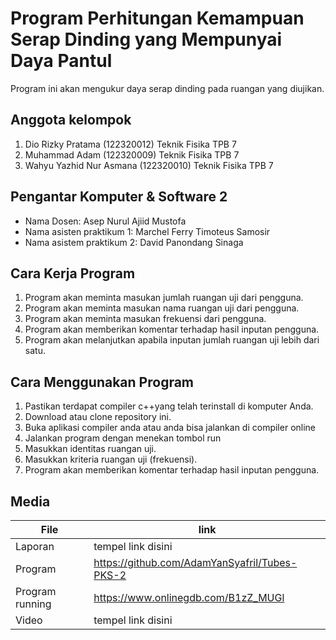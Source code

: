 # Program Perhitungan Kemampuan Serap Dinding yang Mempunyai Daya Pantul
Program ini akan mengukur daya serap dinding pada ruangan yang diujikan.

## Anggota kelompok 
1. Dio Rizky Pratama (122320012) Teknik Fisika TPB 7
2. Muhammad Adam (122320009) Teknik Fisika TPB 7
3. Wahyu Yazhid Nur Asmana (122320010)  Teknik Fisika TPB 7

## Pengantar Komputer & Software 2
- Nama Dosen: Asep Nurul Ajiid Mustofa
- Nama asisten praktikum 1: Marchel Ferry Timoteus Samosir
- Nama asistem praktikum 2: David Panondang Sinaga

## Cara Kerja Program
1.	Program akan meminta masukan jumlah ruangan uji  dari pengguna.
2.	Program akan meminta masukan nama ruangan uji  dari pengguna.
3.	Program akan meminta masukan frekuensi  dari pengguna.
4.	Program akan memberikan komentar terhadap hasil inputan pengguna.
5.	Program akan melanjutkan apabila inputan jumlah ruangan uji lebih dari satu. 

## Cara Menggunakan Program 
1.	Pastikan terdapat compiler c++yang telah terinstall di komputer Anda.
2.	Download atau clone repository ini.
3.	Buka aplikasi compiler anda atau anda bisa jalankan di compiler online 
4.	Jalankan program dengan menekan tombol run
5.	Masukkan identitas ruangan uji.
6.	Masukkan kriteria ruangan uji (frekuensi).
7.	Program akan memberikan komentar terhadap hasil inputan pengguna.

## Media

| File |      link     |
| ------ | ------ |
| Laporan | tempel link disini |
| Program | https://github.com/AdamYanSyafril/Tubes-PKS-2 |
| Program running | https://www.onlinegdb.com/B1zZ_MUGl |
| Video | tempel link disini |
